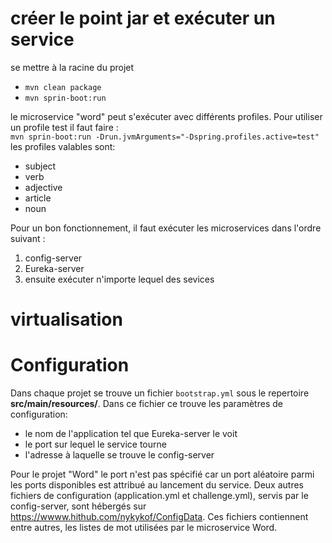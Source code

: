 
# créer le point jar et exécuter un service
se mettre à la racine du projet
* `mvn clean package`
* `mvn sprin-boot:run`  

le microservice "word" peut s'exécuter avec différents profiles. Pour utiliser un profile test il faut faire :  
`mvn sprin-boot:run -Drun.jvmArguments="-Dspring.profiles.active=test"`
les profiles valables sont:
* subject
* verb
* adjective
* article
* noun

Pour un bon fonctionnement, il faut exécuter les microservices dans l'ordre suivant :
1. config-server
2. Eureka-server
2. ensuite exécuter n'importe lequel des sevices
# virtualisation

# Configuration
Dans chaque projet se trouve un fichier `bootstrap.yml` sous le repertoire **src/main/resources/**. Dans ce fichier ce trouve les paramètres de configuration:
* le nom de l'application tel que Eureka-server le voit
* le port sur lequel le service tourne
* l'adresse à laquelle se trouve le config-server  

Pour le projet "Word" le port n'est pas spécifié car un port aléatoire parmi les ports disponibles est attribué au lancement du service. Deux autres fichiers de configuration (application.yml et challenge.yml), servis par le config-server, sont hébergés sur <https://wwww.hithub.com/nykykof/ConfigData>. Ces fichiers contiennent entre autres, les listes de mot utilisées par le microservice Word. 
